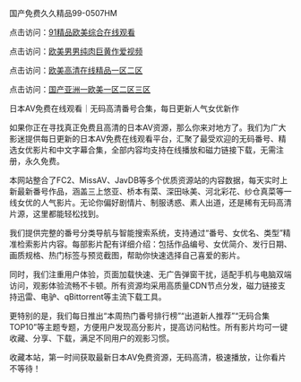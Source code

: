 国产免费久久精品99-0507HM

点击访问：<a href="https://rtj-3zo.pages.dev/">91精品欧美综合在线观看</a>

点击访问：<a href="https://bered.pages.dev/">欧美男男纯肉巨黄作爱视频</a>

点击访问：<a href="https://fdhf-454.pages.dev/">欧美高清在线精品一区二区</a>

点击访问：<a href="https://gfd-5xg.pages.dev/">国产亚洲一欧美一区二区三区</a>

日本AV免费在线观看｜无码高清番号合集，每日更新人气女优新作

如果你正在寻找真正免费且高清的日本AV资源，那么你来对地方了。我们为广大影迷提供每日更新的日本AV免费在线观看平台，汇聚了最受欢迎的无码番号、精选女优影片和中文字幕合集，全部内容均支持在线播放和磁力链接下载，无需注册，永久免费。

本网站整合了FC2、MissAV、JavDB等多个优质资源站的内容数据，每天实时上新最新番号作品，涵盖三上悠亚、桥本有菜、深田咏美、河北彩花、纱仓真菜等一线女优的人气影片。无论你偏好剧情片、制服诱惑、素人出道，还是稀有无码高清片源，这里都能轻松找到。

我们提供完整的番号分类导航与智能搜索系统，支持通过“番号、女优名、类型”精准检索影片内容。每部影片配有详细介绍：包括作品编号、女优简介、发行日期、画质规格、热门标签与预览截图，帮助你快速选择自己喜爱的影片。

同时，我们注重用户体验，页面加载快速、无广告弹窗干扰，适配手机与电脑双端访问，观影体验流畅不卡顿。所有资源均采用高质量CDN节点分发，磁力链接支持迅雷、电驴、qBittorrent等主流下载工具。

更特别的是，我们每日推出“本周热门番号排行榜”“出道新人推荐”“无码合集TOP10”等主题专题，方便用户发现高分影片，提高访问粘性。所有影片均可一键收藏、分享、下载，满足不同用户的观影习惯。

收藏本站，第一时间获取最新日本AV免费资源，无码高清，极速播放，让你看片不等待！

<span style="display:none;">[Canonical link](）</span>
